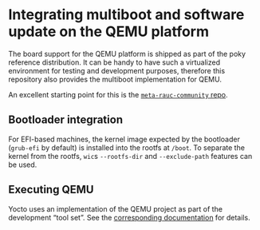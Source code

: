 # Integrating multiboot and software update on the QEMU platform

The board support for the QEMU platform is shipped as part of the poky reference distribution.
It can be handy to have such a virtualized environment for testing and development purposes, therefore
this repository also provides the multiboot implementation for QEMU.

An excellent starting point for this is the [`meta-rauc-community` repo](https://github.com/rauc/meta-rauc-community).

## Bootloader integration

For EFI-based machines, the kernel image expected by the bootloader (`grub-efi` by default) is installed
into the rootfs at `/boot`. To separate the kernel from the rootfs, `wic`s `--rootfs-dir` and `--exclude-path` 
features can be used.

## Executing QEMU

Yocto uses an implementation of the QEMU project as part of the development “tool set”.
See the [corresponding documentation](https://docs.yoctoproject.org/dev-manual/qemu.html) for details.